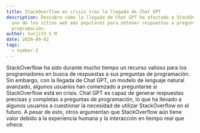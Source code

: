 ```yaml
---
title: StackOverflow en crisis tras la llegada de Chat GPT
description: Descubre cómo la llegada de Chat GPT ha afectado a StackOverflow,
  uno de los sitios web más populares para obtener respuestas a preguntas de
  programación.
author: Surjith S M
date: 2020-09-02
tags:
  - number-2
---
```

StackOverflow ha sido durante mucho tiempo un recurso valioso para los programadores en busca de respuestas a sus preguntas de programación. Sin embargo, con la llegada de Chat GPT, un modelo de lenguaje natural avanzado, algunos usuarios han comenzado a preguntarse si StackOverflow está en crisis. Chat GPT es capaz de generar respuestas precisas y completas a preguntas de programación, lo que ha llevado a algunos usuarios a cuestionar la necesidad de utilizar StackOverflow en el futuro. A pesar de esto, otros argumentan que StackOverflow aún tiene valor debido a la experiencia humana y la interacción en tiempo real que ofrece.